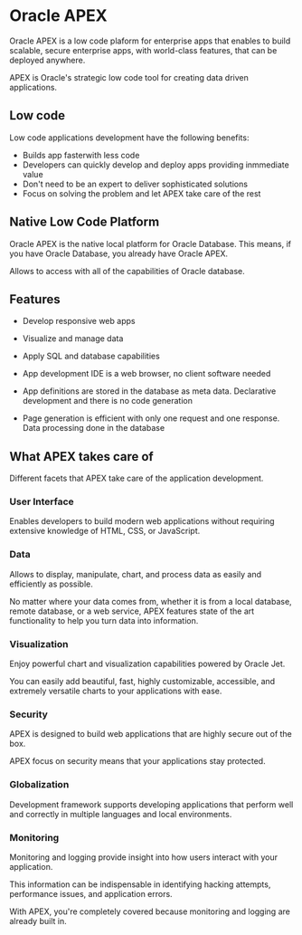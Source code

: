 # Oracle APEX

Oracle APEX is a low code plaform for enterprise apps that enables to build scalable, secure enterprise apps, with world-class features, that can be deployed anywhere.

APEX is Oracle's strategic low code tool for creating data driven applications.

## Low code

Low code applications development have the following benefits:

- Builds app fasterwith less code
- Developers can quickly develop and deploy apps providing inmmediate value
- Don't need to be an expert to deliver sophisticated solutions
- Focus on solving the problem and let APEX take care of the rest

## Native Low Code Platform

Oracle APEX is the native local platform for Oracle Database. This means, if you have Oracle Database, you already have Oracle APEX.

Allows to access with all of the capabilities of Oracle database.

## Features

- Develop responsive web apps

- Visualize and manage data

- Apply SQL and database capabilities

- App development IDE is a web browser, no client software needed

- App definitions are stored in the database as meta data. Declarative development and there is no code generation

- Page generation is efficient with only one request and one response. Data processing done in the database

## What APEX takes care of

Different facets that APEX take care of the application development.

### User Interface

Enables developers to build modern web applications without requiring extensive knowledge of HTML, CSS, or JavaScript.

### Data

Allows to display, manipulate, chart, and process data as easily and efficiently as possible.

No matter where your data comes from, whether it is from a local database, remote database, or a web service, APEX features state of the art functionality to help you turn data into information.

### Visualization

Enjoy powerful chart and visualization capabilities powered by Oracle Jet.

You can easily add beautiful, fast, highly customizable, accessible, and extremely versatile charts to your applications with ease.

### Security

APEX is designed to build web applications that are highly secure out of the box.

APEX focus on security means that your applications stay protected.

### Globalization

Development framework supports developing applications that perform well and correctly in multiple languages and local environments.

### Monitoring

Monitoring and logging provide insight into how users interact with your application.

This information can be indispensable in identifying hacking attempts, performance issues, and application errors.

With APEX, you're completely covered because monitoring and logging are already built in.

